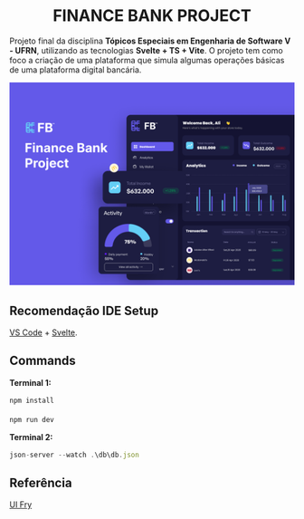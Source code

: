 <h1 align="center">FINANCE BANK PROJECT</h1>

Projeto final da disciplina **Tópicos Especiais em Engenharia de Software V - UFRN**, utilizando as tecnologias **Svelte + TS + Vite**.
O projeto tem como foco a criação de uma plataforma que simula algumas operações básicas de uma plataforma digital bancária.

![Dashboard do projeto](./src/assets/cover.png)


## Recomendação IDE Setup

[VS Code](https://code.visualstudio.com/) + [Svelte](https://marketplace.visualstudio.com/items?itemName=svelte.svelte-vscode).

## Commands
**Terminal 1:**
```ts
npm install

npm run dev
```

**Terminal 2:**
```ts
json-server --watch .\db\db.json
```

## Referência
[UI Fry](https://www.figma.com/community/file/1192792837534412333/Dashboard-Finance-Bank-Fintech)
